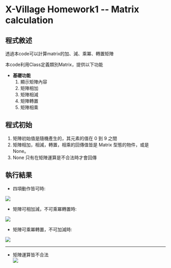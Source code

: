 X-Village Homework1 -- Matrix calculation
===
## 程式敘述
透過本code可以計算matrix的加、減、乘冪、轉置矩陣

本code利用Class定義類別Matrix，提供以下功能

* **基礎功能**  
    1. 顯示矩陣內容   
    2. 矩陣相加   
    3. 矩陣相減   
    4. 矩陣轉置  
    5. 矩陣相乘 

## 程式初始
1. 矩陣初始值是隨機產生的，其元素的值在 0 到 9 之間  
2. 矩陣相加，相減，轉置，相乘的回傳值皆是 Matrix 型態的物件，或是 None。  
3. None 只有在矩陣運算是不合法時才會回傳  


## 執行結果
* 四項動作皆可時:

![](https://i.imgur.com/fLCYPGL.png)

* 矩陣可相加減，不可乘冪轉置時:

![](https://i.imgur.com/0MKw4EW.png)

* 矩陣可乘冪轉置，不可加減時:

![](https://i.imgur.com/dIrXDVe.png)

---
* 矩陣運算皆不合法  
![](https://i.imgur.com/ZscEG24.png)
